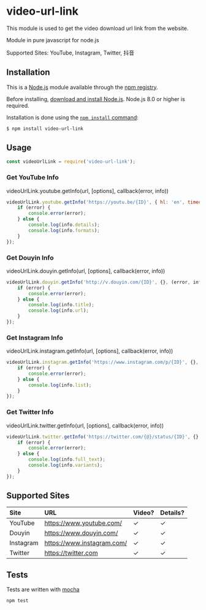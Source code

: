 # video-url-link

This module is used to get the video download url link from the website.

Module in pure javascript for node.js

Supported Sites: YouTube, Instagram, Twitter, 抖音

## Installation

This is a [Node.js](https://nodejs.org/en/) module available through the
[npm registry](https://www.npmjs.com/).

Before installing, [download and install Node.js](https://nodejs.org/en/download/).
Node.js 8.0 or higher is required.

Installation is done using the
[`npm install` command](https://docs.npmjs.com/getting-started/installing-npm-packages-locally):

```bash
$ npm install video-url-link
```

## Usage

```js
const videoUrlLink = require('video-url-link');
```

### Get YouTube Info

videoUrlLink.youtube.getInfo(url, [options], callback(error, info))

```js
videoUrlLink.youtube.getInfo('https://youtu.be/{ID}', { hl: 'en', timeout: 15000, proxy: 'http://myserver:18888' }, (error, info) => {
    if (error) {
        console.error(error);
    } else {
        console.log(info.details);
        console.log(info.formats);
    }
});
```

### Get Douyin Info

videoUrlLink.douyin.getInfo(url, [options], callback(error, info))

```js
videoUrlLink.douyin.getInfo('http://v.douyin.com/{ID}', {}, (error, info) => {
    if (error) {
        console.error(error);
    } else {
        console.log(info.title);
        console.log(info.url);
    }
});
```

### Get Instagram Info

videoUrlLink.instagram.getInfo(url, [options], callback(error, info))

```js
videoUrlLink.instagram.getInfo('https://www.instagram.com/p/{ID}', {}, (error, info) => {
    if (error) {
        console.error(error);
    } else {
        console.log(info.list);
    }
});
```

### Get Twitter Info

videoUrlLink.twitter.getInfo(url, [options], callback(error, info))

```js
videoUrlLink.twitter.getInfo('https://twitter.com/{@}/status/{ID}', {}, (error, info) => {
    if (error) {
        console.error(error);
    } else {
        console.log(info.full_text);
        console.log(info.variants);
    }
});
```

## Supported Sites

| Site | URL | Video? | Details? |
| :--- | :--- | :--- | :--- |
| YouTube | <https://www.youtube.com/>  | ✓ | ✓ |
| Douyin | <https://www.douyin.com/>  | ✓ | ✓ |
| Instagram | <https://www.instagram.com/>  | ✓ | ✓ |
| Twitter | <https://twitter.com>  | ✓ | ✓ |

## Tests

Tests are written with [mocha](https://mochajs.org)

```bash
npm test
```